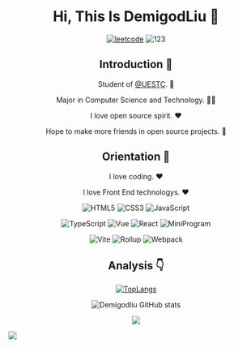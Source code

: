 
<div align=center>

<!-- <img alt="Demigodliu" src="https://github.com/demigodliu/demigodliu/blob/master/assets/avatar.png" width=100 /> -->

# Hi, This Is DemigodLiu :wave: 

<p>

[![leetcode](https://img.shields.io/badge/901-1e80ff?color=f3a43f&labelColor=000000&label=leetcode%20fans&logo=leetcode)](https://leetcode-cn.com/u/demigodliu/)
![123](https://komarev.com/ghpvc/?username=demigodliu)
  
</p> 

## Introduction :raised_hands:

Student of [@UESTC](https://github.com/uestcer). :school: 

Major in Computer Science and Technology. :man_technologist:

I love open source spirit. :heart:

Hope to make more friends in open source projects. :eyes:

## Orientation :dart:

I love coding. :heart:

I love Front End technologys. :heart:

<p>

![HTML5](https://img.shields.io/badge/-HTML5-red?logo=html5&logoColor=white)
![CSS3](https://img.shields.io/badge/-CSS3-blue?logo=css3&logoColor=white)
![JavaScript](https://img.shields.io/badge/-JavaScript-yellow?logo=javascript&logoColor=white)

</p>

<p>

![TypeScript](https://img.shields.io/badge/-TypeScript-blue?logo=typescript&logoColor=white)
![Vue](https://img.shields.io/badge/-Vue-34495e?logo=vue.js)
![React](https://img.shields.io/badge/-React-282c34?logo=react)
![MiniProgram](https://img.shields.io/badge/-MiniProgram-07c160?logo=wechat&logoColor=white)

</p>

<p>

![Vite](https://img.shields.io/badge/-Vite-646cff?logo=vite&logoColor=white)
![Rollup](https://img.shields.io/badge/-Rollup-ef3335?logo=rollup.js&logoColor=white)
![Webpack](https://img.shields.io/badge/-Webpack-1a6bac?logo=webpack)

</p>

## Analysis :point_down:

[![TopLangs](https://github-readme-stats.vercel.app/api/top-langs/?username=demigodliu&layout=compact)](https://github.com/demigodliu/github-readme-stats)

![Demigodliu GitHub stats](https://github-readme-stats.vercel.app/api?username=demigodliu&show_icons=true&bg_color=30,F0FF00,58CFFB&title_color=fff&text_color=fff)

![](https://github-profile-trophy.vercel.app/?username=demigodliu&theme=flat&column=7&margin-w=10)

</div>

![](https://hit.yhype.me/github/profile?user_id=30372735)
